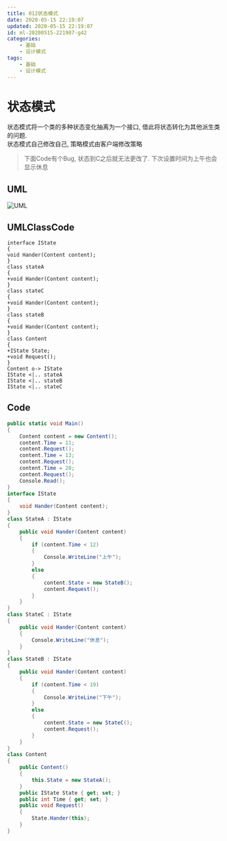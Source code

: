 ```yaml
---
title: 012状态模式
date: 2020-05-15 22:19:07
updated: 2020-05-15 22:19:07
id: ml-20200515-221907-g42
categories:
	- 基础
	- 设计模式
tags: 
	- 基础
	- 设计模式
---
```


# 状态模式

状态模式将一个类的多种状态变化抽离为一个接口, 借此将状态转化为其他派生类的问题.  
状态模式自己修改自己, 策略模式由客户端修改策略

<!--more-->
> 下面Code有个Bug, 状态到C之后就无法更改了. 下次设置时间为上午也会显示休息

## UML

![UML](http://www.plantuml.com/plantuml/png/SoWkIImgAStDuShCAqajIajCJbNm32v9B4dbgkOgoyzCKV18p4j9BT9mpWVAvvKe94DeJMkkMgxadCJYOeLYa6f7e79j4jGxawZUYNZrK1cG1eXF5C2aDLH_K6fXQMfnYGPO1yoKV5qxcBUXUcngzFIWNiCKSi8KSkPoICrB0GOa0000)

## UMLClassCode

```
interface IState
{
void Hander(Content content);
}
class stateA
{
+void Hander(Content content);
}
class stateC
{
+void Hander(Content content);
}
class stateB
{
+void Hander(Content content);
}
class Content
{
+IState State;
+void Request();
}
Content o-> IState
IState <|.. stateA
IState <|.. stateB
IState <|.. stateC
```

## Code

```C#
public static void Main()
{
    Content content = new Content();
    content.Time = 11;
    content.Request();
    content.Time = 13;
    content.Request();
    content.Time = 20;
    content.Request();
    Console.Read();
}
interface IState
{
    void Hander(Content content);
}
class StateA : IState
{
    public void Hander(Content content)
    {
        if (content.Time < 12)
        {
            Console.WriteLine("上午");
        }
        else
        {
            content.State = new StateB();
            content.Request();
        }
    }
}
class StateC : IState
{
    public void Hander(Content content)
    {
        Console.WriteLine("休息");
    }
}
class StateB : IState
{
    public void Hander(Content content)
    {
        if (content.Time < 19)
        {
            Console.WriteLine("下午");
        }
        else
        {
            content.State = new StateC();
            content.Request();
        }
    }
}
class Content
{
    public Content()
    {
        this.State = new StateA();
    }
    public IState State { get; set; }
    public int Time { get; set; }
    public void Request()
    {
        State.Hander(this);
    }
}
```